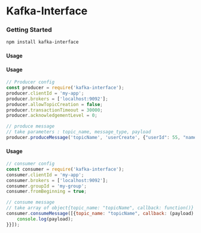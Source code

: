 # Kafka-Interface

### <a name="getting-started"></a> Getting Started

```sh
npm install kafka-interface
```
#### <a name="usage"></a> Usage
#### <a name="Producer"></a> Usage
```javascript
// Producer config
const producer = require('kafka-interface');
producer.clientId = 'my-app';
producer.brokers = ['localhost:9092'];
producer.allowTopicCreation = false;
producer.transactionTimeout = 30000;
producer.acknowledgementLevel = 0;

// produce message
// take parameters : topic_name, message_type, payload
producer.produceMessage('topicName', 'userCreate', {"userId": 55, "name": "full name"});
```

#### <a name="Consumer"></a> Usage
```javascript
// consumer config
const consumer = require('kafka-interface');
consumer.clientId = 'my-app';
consumer.brokers = ['localhost:9092'];
consumer.groupId = 'my-group';
consumer.fromBeginning = true;

// consume message
// take array of object{topic_name: "topicName", callback: function()}
consumer.consumeMessage([{topic_name: "topicName", callback: (payload) => {
    console.log(payload);
}}]);
```